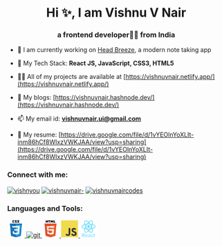 <h1 align="center">Hi ✨, I am Vishnu V Nair</h1>
<h3 align="center">a frontend developer👨‍💻 from India</h3>

- 🔭 I am currently working on [Head Breeze](https://headbreeze.netlify.app/), a modern note taking app

- 🌱 My Tech Stack: **React JS, JavaScript, CSS3, HTML5**

- 👨‍💻 All of my projects are available at [https://vishnuvnair.netlify.app/](https://vishnuvnair.netlify.app/)

- 📝 My blogs: [https://vishnuvnair.hashnode.dev/](https://vishnuvnair.hashnode.dev/)

- 📫 My email id: **vishnuvnair.ui@gmail.com**

- 📄 My resume: [https://drive.google.com/file/d/1vYEOlnYoXLIt-inm86hCf8WIxzVWKJAA/view?usp=sharing](https://drive.google.com/file/d/1vYEOlnYoXLIt-inm86hCf8WIxzVWKJAA/view?usp=sharing)

<h3 align="left">Connect with me:</h3>
<p align="left">
<a href="https://twitter.com/vishnyou" target="blank"><img align="center" src="https://raw.githubusercontent.com/rahuldkjain/github-profile-readme-generator/master/src/images/icons/Social/twitter.svg" alt="vishnyou" height="30" width="40" /></a>
<a href="https://linkedin.com/in/vishnuvnair-" target="blank"><img align="center" src="https://raw.githubusercontent.com/rahuldkjain/github-profile-readme-generator/master/src/images/icons/Social/linked-in-alt.svg" alt="vishnuvnair-" height="30" width="40" /></a>
<a href="https://codesandbox.com/vishnuvnaircodes" target="blank"><img align="center" src="https://raw.githubusercontent.com/rahuldkjain/github-profile-readme-generator/master/src/images/icons/Social/codesandbox.svg" alt="vishnuvnaircodes" height="30" width="40" /></a>
</p>

<h3 align="left">Languages and Tools:</h3>
<p align="left"> <a href="https://www.w3schools.com/css/" target="_blank" rel="noreferrer"> <img src="https://raw.githubusercontent.com/devicons/devicon/master/icons/css3/css3-original-wordmark.svg" alt="css3" width="40" height="40"/> </a> <a href="https://git-scm.com/" target="_blank" rel="noreferrer"> <img src="https://www.vectorlogo.zone/logos/git-scm/git-scm-icon.svg" alt="git" width="40" height="40"/> </a> <a href="https://www.w3.org/html/" target="_blank" rel="noreferrer"> <img src="https://raw.githubusercontent.com/devicons/devicon/master/icons/html5/html5-original-wordmark.svg" alt="html5" width="40" height="40"/> </a> <a href="https://developer.mozilla.org/en-US/docs/Web/JavaScript" target="_blank" rel="noreferrer"> <img src="https://raw.githubusercontent.com/devicons/devicon/master/icons/javascript/javascript-original.svg" alt="javascript" width="40" height="40"/> </a> <a href="https://reactjs.org/" target="_blank" rel="noreferrer"> <img src="https://raw.githubusercontent.com/devicons/devicon/master/icons/react/react-original-wordmark.svg" alt="react" width="40" height="40"/> </a> </p>
